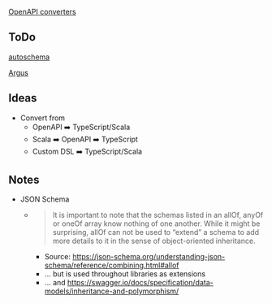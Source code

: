 [OpenAPI converters](https://openapi.tools/#converters)


## ToDo

[autoschema](https://github.com/coursera/autoschema)

[Argus](https://github.com/aishfenton/Argus)

## Ideas
- Convert from
    - OpenAPI :arrow_right: TypeScript/Scala
    - Scala :arrow_right: OpenAPI :arrow_right: TypeScript
    - Custom DSL :arrow_right: TypeScript/Scala

    
## Notes
- JSON Schema
    - > It is important to note that the schemas listed in an allOf, anyOf or oneOf array know nothing of one another. While it might be surprising, allOf can not be used to “extend” a schema to add more details to it in the sense of object-oriented inheritance.
    
        - Source: https://json-schema.org/understanding-json-schema/reference/combining.html#allof
        - ... but is used throughout libraries as extensions
        - ... and https://swagger.io/docs/specification/data-models/inheritance-and-polymorphism/